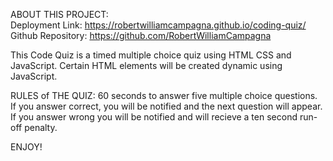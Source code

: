 ABOUT THIS PROJECT:<br>
Deployment Link: https://robertwilliamcampagna.github.io/coding-quiz/<br>
Github Repository: https://github.com/RobertWilliamCampagna<br>

This Code Quiz is a timed multiple choice quiz using HTML CSS and JavaScript.  Certain HTML elements will be created dynamic using JavaScript.<br>

RULES of THE QUIZ:  60 seconds to answer five multiple choice questions.  If you answer correct, you will be notified and the next question will appear.  If you answer wrong you will be notified and will recieve a ten second run-off penalty.<br>

ENJOY!<br>
